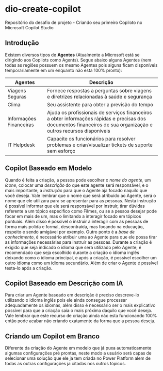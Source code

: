 # dio-create-copilot
Repositório do desafio de projeto - Criando seu primeiro Copiloto no Microsoft Copilot Studio

## Introdução

Existem diversos tipos de **Agentes** (Atualmente a Microsoft está se dirigindo aos Copilots como Agents). Segue abaixo alguns Agentes (nem todas as regiões possuem os mesmo Agentes pois alguns ficam disponíveis temporariamente em um enquanto não esta 100% pronto):

Agentes   | Descrição
--------- | ------
Viagens Seguras | Fornece respostas a perguntas sobre viagens e diretrizes relacionadas à saúde e segurança
Clima | Seu assistente para obter a previsão do tempo
Informações Financeiras | Ajuda os profissionais de serviços financeiros a obter informações rápidas e precisas dos documentos financeiros de sua organização e outros recursos disponíveis
IT Helpdesk | Capacite os funcionários para resolver problemas e criar/visualizar tickets de suporte sem esforço

## Copilot Baseado em Modelo

Quando é feita a criação, a pessoa pode escolher o *nome do agente*, um *ícone*, colocar uma *descrição* do que este agente será responsável, e o mais importante, a *instrução* para que o Agente aja focado naquilo que você deseja. Vale lembrar que o nome que será atribuído ao Agente, será o nome que ele utilizara para se apresentar para as pessoas. Nesta instrução é possível informar que ele será responsável por instruir, tirar dúvidas referente a um tópico especifico como Filmes, ou se a pessoa desejar pode focar em mais de um, mas o limitando a interagir focado em tópicos pontuais. Além disso é possível o instruir a interagir com as pessoas de forma mais polida e formal, descontraída, mas focando na educação, respeito e sendo amigável por exemplo. Outro ponto é a *base de conhecimento*, é necessário atribuir uma ao Agente para que ele possa tirar as informações necessárias para instruir as pessoas. Durante a criação é exigido que seja indicado o idioma que será utilizado pelo Agente, é recomendado que seja escolhido durante a criação o idioma inglês deixando como o idioma principal, e após a criação, é possível escolher um outro idioma como um idioma secundário.
Além de criar o Agente é possível testa-lo após a criação.

## Copilot Baseado em Descrição com IA

Para criar um Agente baseado em descrição é preciso descreve-lo utilizando o idioma inglês pois ele ainda consegue processar adequadamente os idiomas, além disso é necessário ser o mais explicativo possível para que a criação saia o mais próxima daquilo que você deseja. Vale lembrar que este recurso de criação ainda não esta funcionando 100% então pode acabar não criando exatamente da forma que a pessoa deseja.

## Criando um Copilot em Branco

Diferente da criação do Agente em modelo que já puxa automaticamente algumas configurações pré prontas, neste modo a usuário será capas de selecionar uma solução que ele ja tem criada no Power Platform alem de todas as outras configurações ja citadas nos outros tópicos.
